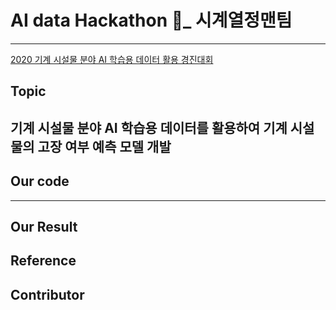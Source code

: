 # AI data Hackathon 🔧_ 시계열정맨팀
---
[2020 기계 시설물 분야 AI 학습용 데이터 활용 경진대회](https://www.aidatahackathon.com/) 

## Topic
기계 시설물 분야 AI 학습용 데이터를 활용하여 기계 시설물의 고장 여부 예측 모델 개발
---
## Our code
---


## Our Result

## Reference

## Contributor

